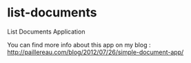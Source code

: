 list-documents
============

List Documents Application

You can find more info about this app on my blog : 
http://paillereau.com/blog/2012/07/26/simple-document-app/